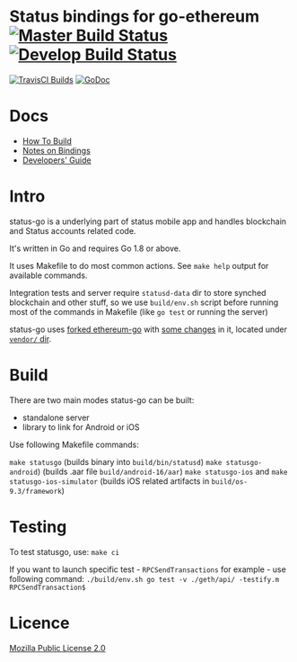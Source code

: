 
# Status bindings for go-ethereum [![Master Build Status](https://img.shields.io/travis/status-im/status-go/master.svg?label=build/master)](https://github.com/status-im/status-go/tree/master) [![Develop Build Status](https://img.shields.io/travis/status-im/status-go/develop.svg?label=build/develop)](https://github.com/status-im/status-go/tree/develop)

[![TravisCI Builds](https://img.shields.io/badge/TravisCI-URL-yellowgreen.svg?link=https://travis-ci.org/status-im/status-go)](https://travis-ci.org/status-im/status-go)
[![GoDoc](https://godoc.org/github.com/status-im/status-go?status.svg)](https://godoc.org/github.com/status-im/status-go)




# Docs

- [How To Build](https://github.com/status-im/status-go/wiki/Build-Process-Explained)
- [Notes on Bindings](https://github.com/status-im/status-go/wiki/Notes-on-Bindings)
- [Developers' Guide](https://github.com/status-im/status-react/wiki/Developers'-Guide)

# Intro
status-go is a underlying part of status mobile app and handles blockchain and Status accounts related code.

It's written in Go and requires Go 1.8 or above.

It uses Makefile to do most common actions. See `make help` output for available commands.

Integration tests and server require `statusd-data` dir to store synched blockchain and other stuff, so we use `build/env.sh` script before running most of the commands in Makefile (like `go test` or running the server)

status-go uses [forked ethereum-go](https://github.com/status-im/go-ethereum) with [some changes](https://github.com/status-im/go-ethereum/wiki/Rebase-Geth-1.7.0) in it, located under [`vendor/` dir](https://github.com/status-im/status-go/tree/develop/vendor/github.com/ethereum/go-ethereum).

# Build
There are two main modes status-go can be built:
 - standalone server
 - library to link for Android or iOS

Use following Makefile commands:

`make statusgo` (builds binary into `build/bin/statusd`)
`make statusgo-android`) (builds .aar file `build/android-16/aar`)
`make statusgo-ios` and `make statusgo-ios-simulator` (builds iOS related artifacts in `build/os-9.3/framework`)

# Testing
To test statusgo, use:
`make ci`

If you want to launch specific test - `RPCSendTransactions` for example - use following command:
`./build/env.sh go test -v ./geth/api/ -testify.m RPCSendTransaction$`

# Licence

[Mozilla Public License 2.0](https://github.com/status-im/status-go/blob/develop/LICENSE.md)
